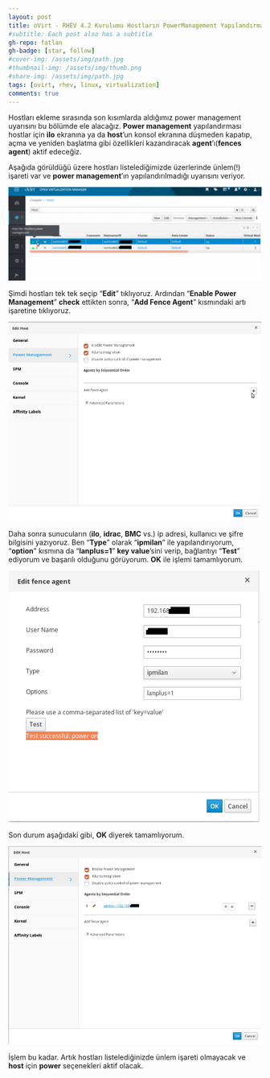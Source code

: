 ```yaml
---
layout: post
title: oVirt - RHEV 4.2 Kurulumu Hostların PowerManagement Yapılandırması - Bölüm 3
#subtitle: Each post also has a subtitle
gh-repo: fatlan
gh-badge: [star, follow]
#cover-img: /assets/img/path.jpg
#thumbnail-img: /assets/img/thumb.png
#share-img: /assets/img/path.jpg
tags: [ovirt, rhev, linux, virtualization]
comments: true
---
```

Hostları ekleme sırasında son kısımlarda aldığımız power management uyarısını bu bölümde ele alacağız. **Power management** yapılandırması hostlar için **ilo** ekranına ya da **host**’un konsol ekranına düşmeden kapatıp, açma ve yeniden başlatma gibi özellikleri kazandıracak **agent**’ı(**fences agent**) aktif edeceğiz.

Aşağıda görüldüğü üzere hostları listelediğimizde üzerlerinde ünlem(!) işareti var ve **power management**’ın yapılandırılmadığı uyarısını veriyor.

![Crepe](/assets/img/ovirt42-powe-man/ovirt42-pm01.png)

Şimdi hostları tek tek seçip “**Edit**” tıklıyoruz. Ardından “**Enable Power Management**” **check** ettikten sonra, “**Add Fence Agent**” kısmındaki artı işaretine tıklıyoruz.

![Crepe](/assets/img/ovirt42-powe-man/ovirt42-pm02.png)

Daha sonra sunucuların (**ilo**, **idrac**, **BMC** vs.) ip adresi, kullanıcı ve şifre bilgisini yazıyoruz. Ben “**Type**” olarak “**ipmilan**” ile yapılandırıyorum, “**option**” kısmına da “**lanplus=1**” **key value**’sini verip, bağlantıyı “**Test**” ediyorum ve başarılı olduğunu görüyorum. **OK** ile işlemi tamamlıyorum.

![Crepe](/assets/img/ovirt42-powe-man/ovirt42-pm03.png)

Son durum aşağıdaki gibi, **OK** diyerek tamamlıyorum.

![Crepe](/assets/img/ovirt42-powe-man/ovirt42-pm04.png)

İşlem bu kadar. Artık hostları listelediğinizde ünlem işareti olmayacak ve **host** için **power** seçenekleri aktif olacak.